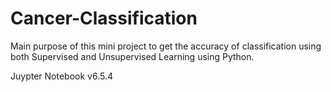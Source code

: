 # Cancer-Classification

Main purpose of this mini project to get the accuracy of classification using both Supervised and Unsupervised Learning using Python.



Juypter Notebook v6.5.4
